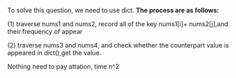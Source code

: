 To solve this question, we need to use dict. **The process are as follows:**

(1) traverse nums1 and nums2, record all of the key nums1[i]+ nums2[j],and their frequency of appear

(2) traverse nums3 and nums4, and check whether the counterpart value is appeared in dict(),get the value.

Nothing need to pay attation, time n^2